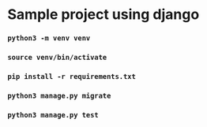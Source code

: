 # Sample project using django

### `python3 -m venv venv`
### `source venv/bin/activate`
### `pip install -r requirements.txt`
### `python3 manage.py migrate`
### `python3 manage.py test`
